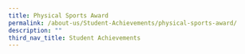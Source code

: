 ```yaml
---
title: Physical Sports Award
permalink: /about-us/Student-Achievements/physical-sports-award/
description: ""
third_nav_title: Student Achievements
---
```

